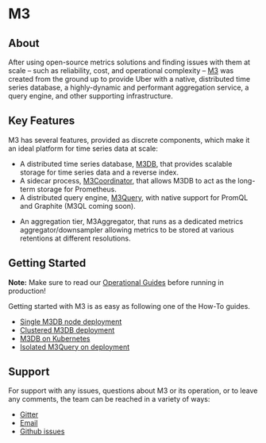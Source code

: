 # M3

## About

After using open-source metrics solutions and finding issues with them at scale – such as reliability, cost, and
operational complexity – [M3](https://github.com/m3db/m3) was created from the ground up to provide Uber with a
native, distributed time series database, a highly-dynamic and performant aggregation service, a query engine, and
other supporting infrastructure.

## Key Features

M3 has several features, provided as discrete components, which make it an ideal platform for time series data at scale:

* A distributed time series database, [M3DB](m3db/index.md), that provides scalable storage for time series data and a reverse index.
* A sidecar process, [M3Coordinator](integrations/prometheus.md), that allows M3DB to act as the long-term storage for Prometheus.
* A distributed query engine, [M3Query](query_engine/index.md), with native support for PromQL and Graphite (M3QL coming soon).
<!-- Add M3Aggregator link -->
* An aggregation tier, M3Aggregator, that runs as a dedicated metrics aggregator/downsampler allowing metrics to be stored at various retentions at different resolutions.

## Getting Started

**Note:** Make sure to read our [Operational Guides](operational_guide/index.md) before running in production!

Getting started with M3 is as easy as following one of the How-To guides.

* [Single M3DB node deployment](how_to/single_node.md)
* [Clustered M3DB deployment](how_to/cluster_hard_way.md)
* [M3DB on Kubernetes](how_to/kubernetes.md)
* [Isolated M3Query on deployment](how_to/query.md)

## Support

For support with any issues, questions about M3 or its operation, or to leave any comments, the team can be
reached in a variety of ways:

* [Gitter](https://gitter.im/m3db/Lobby)
* [Email](https://groups.google.com/forum/#!forum/m3db)
* [Github issues](https://github.com/m3db/m3/issues)